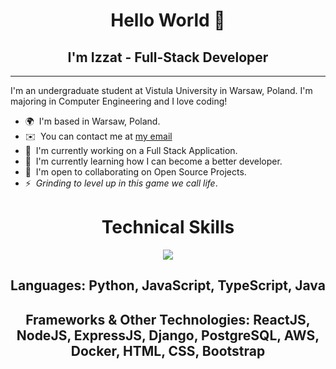 <h1 align="center">Hello World 👋</h1>
<h2 align="center">I'm Izzat - Full-Stack Developer</h2>

------------------------

I'm an undergraduate student at Vistula University in Warsaw, Poland. I'm majoring in Computer Engineering and I love coding!

* 🌍  I'm based in Warsaw, Poland.
* ✉️  You can contact me at [my email](mailto:izzatcodes@gmail.com)
* 🚀  I'm currently working on a Full Stack Application.
* 🧠  I'm currently learning how I can become a better developer.
* 🤝  I'm open to collaborating on Open Source Projects.
* ⚡  _Grinding to level up in this game we call life_.

<h1 align="center">Technical Skills</h1>

<p align="center">
  <a href="https://skillicons.dev">
    <img src="https://skillicons.dev/icons?i=py,js,typescript,java,react,nodejs,express,django,postgres,aws,docker,html,css,bootstrap" />
  </a>
</p>

<h2 align="center">Languages: Python, JavaScript, TypeScript, Java</h2>
<h2 align="center">Frameworks & Other Technologies: ReactJS, NodeJS, ExpressJS, Django, PostgreSQL, AWS, Docker, HTML, CSS, Bootstrap</h2>
